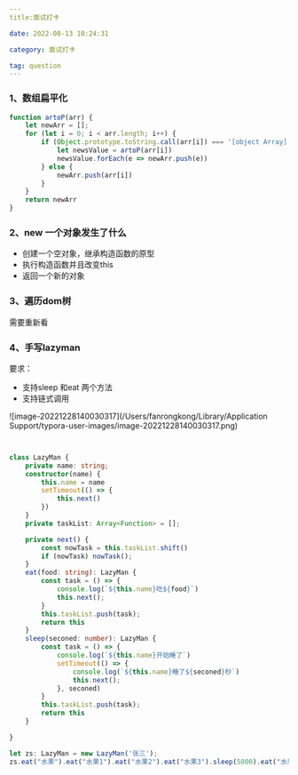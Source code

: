 ```yaml
---
title:面试打卡

date: 2022-08-13 10:24:31

category: 面试打卡

tag: question
---
```


### 1、数组扁平化

```javascript
function artoP(arr) {
    let newArr = [];
    for (let i = 0; i < arr.length; i++) {
        if (Object.prototype.toString.call(arr[i]) === '[object Array]') {
            let newsValue = artoP(arr[i])
            newsValue.forEach(e => newArr.push(e))
        } else {
            newArr.push(arr[i])
        }
    }
    return newArr
}

```

### 2、new 一个对象发生了什么

+ 创建一个空对象，继承构造函数的原型
+ 执行构造函数并且改变this
+ 返回一个新的对象

### 3、遍历dom树

需要重新看

### 4、手写lazyman

要求：

+ 支持sleep 和eat 两个方法
+ 支持链式调用

![image-20221228140030317](/Users/fanrongkong/Library/Application Support/typora-user-images/image-20221228140030317.png)

```typescript


class LazyMan {
    private name: string;
    constructor(name) {
        this.name = name
        setTimeout(() => {
            this.next()
        })
    }
    private taskList: Array<Function> = [];

    private next() {
        const nowTask = this.taskList.shift()
        if (nowTask) nowTask();
    }
    eat(food: string): LazyMan {
        const task = () => {
            console.log(`${this.name}吃${food}`)
            this.next();
        }
        this.taskList.push(task);
        return this
    }
    sleep(seconed: number): LazyMan {
        const task = () => {
            console.log(`${this.name}开始睡了`)
            setTimeout(() => {
                console.log(`${this.name}睡了${seconed}秒`)
                this.next();
            }, seconed)
        }
        this.taskList.push(task);
        return this
    }

}

let zs: LazyMan = new LazyMan('张三');
zs.eat("水果").eat("水果1").eat("水果2").eat("水果3").sleep(5000).eat("水果4").eat("水果5")
```
